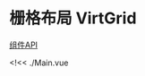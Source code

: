 # 栅格布局 VirtGrid

<!-- ## 基础示例 -->

[组件API](http://192.168.0.137:5111/vue-virt-list/api/#grid)

<!<< ./Main.vue
